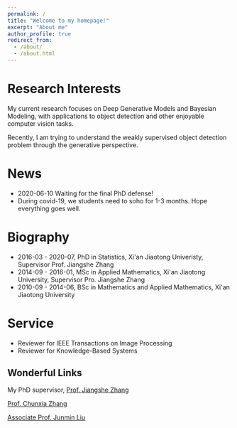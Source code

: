 ```yaml
---
permalink: /
title: "Welcome to my homepage!"
excerpt: "About me"
author_profile: true
redirect_from: 
  - /about/
  - /about.html
---
```


Research Interests
==================
My current research focuses on Deep Generative Models and Bayesian Modeling,
with applications to object detection and other enjoyable computer vision tasks.

Recently, I am trying to understand the weakly supervised object
detection problem through the generative perspective.


News
====
- 2020-06-10 Waiting for the final PhD defense!
- During covid-19, we students need to soho for 1-3 months. Hope everything goes well.


Biography
=========
- 2016-03 - 2020-07, PhD in Statistics, Xi'an Jiaotong Univeristy, Supervisor Prof. Jiangshe Zhang
- 2014-09 - 2016-01, MSc in Applied Mathematics, Xi'an Jiaotong University, Supervisor Pro. Jiangshe Zhang
- 2010-09 - 2014-06, BSc in Mathematics and Applied Mathematics, Xi'an Jiaotong University


Service
=======
- Reviewer for IEEE Transactions on Image Processing
- Reviewer for Knowledge-Based Systems


Wonderful Links
---------------
My PhD supervisor, [Prof. Jiangshe Zhang](http://gr.xjtu.edu.cn/web/jszhang/english)

[Prof. Chunxia Zhang](http://gr.xjtu.edu.cn/web/cxzhang/1)

[Associate Prof. Junmin Liu](http://gr.xjtu.edu.cn/web/junminliu)
